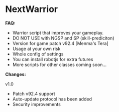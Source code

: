 # NextWarrior
<b> FAQ: </b>

- Warrior script that improves your gameplay.
- DO NOT USE with NGSP and SP (skill-prediciton)
- Version for game patch v92.4 [Menma's Tera]
- Usage at your own risk
- Whole config of settings
- You can install robotjs for extra futures
- More scripts for other classes coming soon...

<b> Changes: </b>

  v1.0
  - Patch v92.4 support
  - Auto-update protocol has been added
  - Security improvements 
